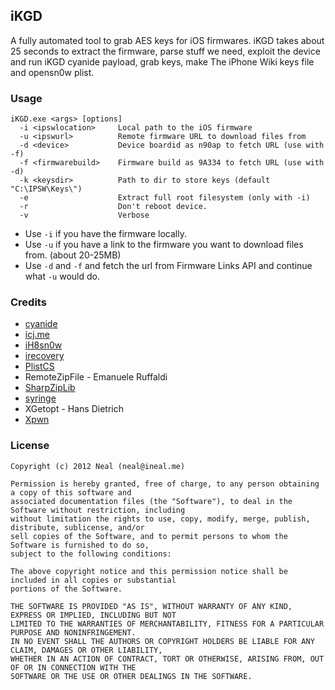 ## iKGD
A fully automated tool to grab AES keys for iOS firmwares. iKGD takes about 25 seconds to extract the firmware, parse stuff we need, exploit the device and run iKGD cyanide payload, grab keys, make The iPhone Wiki keys file and opensn0w plist.

### Usage

	iKGD.exe <args> [options]
	  -i <ipswlocation>     Local path to the iOS firmware
	  -u <ipswurl>          Remote firmware URL to download files from
	  -d <device>           Device boardid as n90ap to fetch URL (use with -f)
	  -f <firmwarebuild>    Firmware build as 9A334 to fetch URL (use with -d)
	  -k <keysdir>          Path to dir to store keys (default "C:\IPSW\Keys\")
	  -e                    Extract full root filesystem (only with -i)
	  -r                    Don't reboot device.
	  -v                    Verbose

+ Use `-i` if you have the firmware locally.
+ Use `-u` if you have a link to the firmware you want to download files from. (about 20-25MB)
+ Use `-d` and `-f` and fetch the url from Firmware Links API and continue what `-u` would do.

### Credits

* [cyanide](https://github.com/Chronic-Dev/cyanide)
* [icj.me](http://api.ios.icj.me/v2)
* [iH8sn0w](http://ih8sn0w.com/)
* [irecovery](https://github.com/Chronic-Dev/libirecovery)
* [PlistCS](https://github.com/animetrics/PlistCS)
* RemoteZipFile - Emanuele Ruffaldi
* [SharpZipLib](http://sharpziplib.com/)
* [syringe](https://github.com/Chronic-Dev/syringe)
* XGetopt - Hans Dietrich
* [Xpwn](https://github.com/planetbeing/xpwn)

### License

	Copyright (c) 2012 Neal (neal@ineal.me)

	Permission is hereby granted, free of charge, to any person obtaining a copy of this software and 
	associated documentation files (the "Software"), to deal in the Software without restriction, including 
	without limitation the rights to use, copy, modify, merge, publish, distribute, sublicense, and/or 
	sell copies of the Software, and to permit persons to whom the Software is furnished to do so, 
	subject to the following conditions:

	The above copyright notice and this permission notice shall be included in all copies or substantial 
	portions of the Software.

	THE SOFTWARE IS PROVIDED "AS IS", WITHOUT WARRANTY OF ANY KIND, EXPRESS OR IMPLIED, INCLUDING BUT NOT 
	LIMITED TO THE WARRANTIES OF MERCHANTABILITY, FITNESS FOR A PARTICULAR PURPOSE AND NONINFRINGEMENT. 
	IN NO EVENT SHALL THE AUTHORS OR COPYRIGHT HOLDERS BE LIABLE FOR ANY CLAIM, DAMAGES OR OTHER LIABILITY, 
	WHETHER IN AN ACTION OF CONTRACT, TORT OR OTHERWISE, ARISING FROM, OUT OF OR IN CONNECTION WITH THE 
	SOFTWARE OR THE USE OR OTHER DEALINGS IN THE SOFTWARE.

